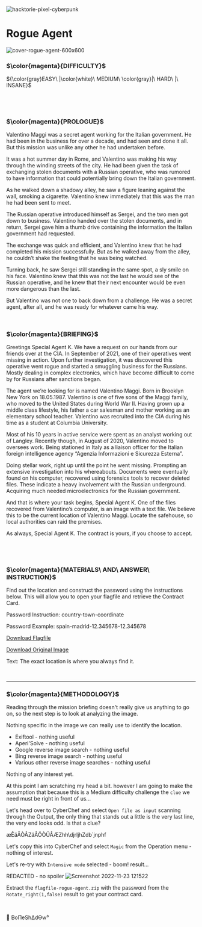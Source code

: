 ![hacktorie-pixel-cyberpunk](https://user-images.githubusercontent.com/117080369/210135718-2b467f21-bc81-438c-b856-2ceb3f8b4375.png)

# Rogue Agent
![cover-rogue-agent-600x600](https://user-images.githubusercontent.com/117080369/203539156-ad62a2da-5bdd-4758-8856-e71cbc6e3adb.jpg)

### $\color{magenta}{DIFFICULTY}$
${\color{gray}EASY\ |\color{white}\ MEDIUM\ \color{gray}|\ HARD\ |\ INSANE}$

$~$
---

### $\color{magenta}{PROLOGUE}$
Valentino Maggi was a secret agent working for the Italian government. He had been in the business for over a decade, and had seen and done it all. But this mission was unlike any other he had undertaken before.

It was a hot summer day in Rome, and Valentino was making his way through the winding streets of the city. He had been given the task of exchanging stolen documents with a Russian operative, who was rumored to have information that could potentially bring down the Italian government.

As he walked down a shadowy alley, he saw a figure leaning against the wall, smoking a cigarette. Valentino knew immediately that this was the man he had been sent to meet.

The Russian operative introduced himself as Sergei, and the two men got down to business. Valentino handed over the stolen documents, and in return, Sergei gave him a thumb drive containing the information the Italian government had requested.

The exchange was quick and efficient, and Valentino knew that he had completed his mission successfully. But as he walked away from the alley, he couldn’t shake the feeling that he was being watched.

Turning back, he saw Sergei still standing in the same spot, a sly smile on his face. Valentino knew that this was not the last he would see of the Russian operative, and he knew that their next encounter would be even more dangerous than the last.

But Valentino was not one to back down from a challenge. He was a secret agent, after all, and he was ready for whatever came his way.

$~$

### $\color{magenta}{BRIEFING}$
Greetings Special Agent K. We have a request on our hands from our friends over at the CIA. In September of 2021, one of their operatives went missing in action. Upon further investigation, it was discovered this operative went rogue and started a smuggling business for the Russians. Mostly dealing in complex electronics, which have become difficult to come by for Russians after sanctions began.

The agent we’re looking for is named Valentino Maggi. Born in Brooklyn New York on 18.05.1987. Valentino is one of five sons of the Maggi family, who moved to the United States during World War II. Having grown up a middle class lifestyle, his father a car salesman and mother working as an elementary school teacher. Valentino was recruited into the CIA during his time as a student at Columbia University.

Most of his 10 years in active service were spent as an analyst working out of Langley. Recently though, in August of 2020, Valentino moved to oversees work. Being stationed in Italy as a liaison officer for the Italian foreign intelligence agency “Agenzia Informazioni e Sicurezza Esterna”.

Doing stellar work, right up until the point he went missing. Prompting an extensive investigation into his whereabouts. Documents were eventually found on his computer, recovered using forensics tools to recover deleted files. These indicate a heavy involvement with the Russian underground. Acquiring much needed microelectronics for the Russian government.

And that is where your task begins, Special Agent K. One of the files recovered from Valentino’s computer, is an image with a text file. We believe this to be the current location of Valentino Maggi. Locate the safehouse, so local authorities can raid the premises.

As always, Special Agent K. The contract is yours, if you choose to accept.

$~$
---

### $\color{magenta}{MATERIALS\ AND\ ANSWER\ INSTRUCTION}$
Find out the location and construct the password using the instructions below. This will allow you to open your flagfile and retrieve the Contract Card.

Password Instruction: country-town-coordinate

Password Example: spain-madrid-12.345678-12.345678

<a href="https://hacktoria.com/wp-content/contracts/flags/flagfile-rogue-agent.zip">Download Flagfile</a>

<a href="https://hacktoria.com/wp-content/contracts/items/safehouse-aerial-rogue-agent.jpg">Download Original Image</a>

Text: The exact location is where you always find it.

$~$

---

### $\color{magenta}{METHODOLOGY}$
Reading through the mission briefing doesn't really give us anything to go on, so the next step is to look at analyzing the image.

Nothing specific in the image we can really use to identify the location.

* Exiftool - nothing useful
* Aperi'Solve - nothing useful
* Google reverse image search - nothing useful
* Bing reverse image search - nothing useful
* Various other reverse image searches - nothing useful

Nothing of any interest yet.

At this point I am scratching my head a bit. however I am going to make the assumption that because this is a Medium difficulty challenge the `clue` we need must be right in front of us...

Let's head over to CyberChef and select `Open file as input` scanning through the Output, the only thing that stands out a little is the very last line, the very end looks odd. Is that a clue?

æÊäÄÒÂZäÂÖÒÜÂÆZhh\djrljhZdb\`jnphf

Let's copy this into CyberChef and select `Magic` from the Operation menu - nothing of interest.

Let's re-try with `Intensive mode` selected - boom! result...

REDACTED - no spoiler
![Screenshot 2022-11-23 121522](https://user-images.githubusercontent.com/117080369/203544854-9eafd9cf-adf6-4f4a-b72a-de59598f60b2.png)

Extract the `flagfile-rogue-agent.zip` with the password from the `Rotate_right(1,false)` result to get your contract card.

$~$

📌 BoΠeShΔdϴw³
